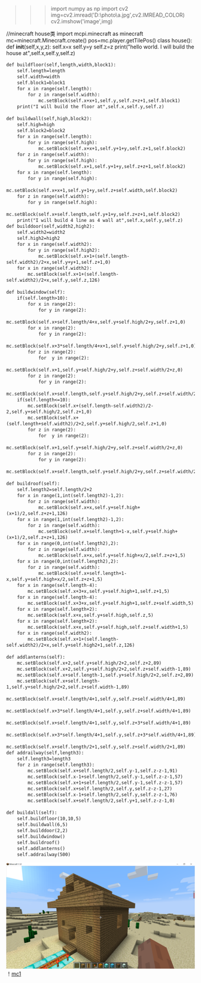 >>> import numpy as np
>>> import cv2
>>> img=cv2.imread('D:\\photo\\a.jpg',cv2.IMREAD_COLOR)
>>> cv2.imshow('image',img)


//minecraft house类
import mcpi.minecraft as minecraft
mc=minecraft.Minecraft.create()
pos=mc.player.getTilePos()
class house():
    def __init__(self,x,y,z):
        self.x=x
        self.y=y
        self.z=z
        print("hello world. I will build the house at",self.x,self.y,self.z)
        
    def buildfloor(self,length,width,block1):
        self.length=length
        self.width=width
        self.block1=block1
        for x in range(self.length):
            for z in range(self.width):
                mc.setBlock(self.x+x+1,self.y,self.z+z+1,self.block1)
        print("I will build the floor at",self.x,self.y,self.z)
                
    def buildwall(self,high,block2):
        self.high=high
        self.block2=block2
        for x in range(self.length):
            for y in range(self.high):
                mc.setBlock(self.x+x+1,self.y+1+y,self.z+1,self.block2)
        for z in range(self.width):
            for y in range(self.high):
                mc.setBlock(self.x+1,self.y+1+y,self.z+z+1,self.block2)
        for x in range(self.length):
            for y in range(self.high):
                mc.setBlock(self.x+x+1,self.y+1+y,self.z+self.width,self.block2)
        for z in range(self.width):
            for y in range(self.high):
                mc.setBlock(self.x+self.length,self.y+1+y,self.z+z+1,self.block2)
        print("I will build 4 line as 4 wall at",self.x,self.y,self.z)
    def builddoor(self,width2,high2):
        self.width2=width2
        self.high2=high2
        for x in range(self.width2):
            for y in range(self.high2):
                mc.setBlock(self.x+1+(self.length-self.width2)/2+x,self.y+y+1,self.z+1,0)
        for x in range(self.width2):
            mc.setBlock(self.x+1+(self.length-self.width2)/2+x,self.y,self.z,126)
        
    def buildwindow(self):
        if(self.length>10):
            for x in range(2):
                for y in range(2):
                    mc.setBlock(self.x+self.length/4+x,self.y+self.high/2+y,self.z+1,0)
            for x in range(2):
                for y in range(2):
                    mc.setBlock(self.x+3*self.length/4+x+1,self.y+self.high/2+y,self.z+1,0)
            for z in range(2):
                for  y in range(2):
                    mc.setBlock(self.x+1,self.y+self.high/2+y,self.z+self.width/2+z,0)
            for z in range(2):
                for y in range(2):
                    mc.setBlock(self.x+self.length,self.y+self.high/2+y,self.z+self.width/2+z,0)
        if(self.length<=10):
            mc.setBlock(self.x+(self.length-self.width2)/2-2,self.y+self.high/2,self.z+1,0)
            mc.setBlock(self.x+(self.length+self.width2)/2+2,self.y+self.high/2,self.z+1,0)
            for z in range(2):
                for  y in range(2):
                    mc.setBlock(self.x+1,self.y+self.high/2+y,self.z+self.width/2+z,0)
            for z in range(2):
                for y in range(2):
                    mc.setBlock(self.x+self.length,self.y+self.high/2+y,self.z+self.width/2+z,0)

    def buildroof(self):
        self.length2=self.length/2+2
        for x in range(1,int(self.length2)-1,2):
            for z in range(self.width):
                mc.setBlock(self.x+x,self.y+self.high+(x+1)/2,self.z+z+1,126)
        for x in range(1,int(self.length2)-1,2):
            for z in range(self.width):
                mc.setBlock(self.x+self.length+1-x,self.y+self.high+(x+1)/2,self.z+z+1,126)
        for x in range(0,int(self.length2),2):
            for z in range(self.width):
                mc.setBlock(self.x+x,self.y+self.high+x/2,self.z+z+1,5)
        for x in range(0,int(self.length2),2):
            for z in range(self.width):
                mc.setBlock(self.x+self.length+1-x,self.y+self.high+x/2,self.z+z+1,5)
        for x in range(self.length-4):
            mc.setBlock(self.x+3+x,self.y+self.high+1,self.z+1,5)
        for x in range(self.length-4):
            mc.setBlock(self.x+3+x,self.y+self.high+1,self.z+self.width,5)
        for x in range(self.length+2):
            mc.setBlock(self.x+x,self.y+self.high,self.z,5)
        for x in range(self.length+2):
            mc.setBlock(self.x+x,self.y+self.high,self.z+self.width+1,5)
        for x in range(self.width2):
            mc.setBlock(self.x+1+(self.length-self.width2)/2+x,self.y+self.high2+1,self.z,126)
        
    def addlanterns(self):
        mc.setBlock(self.x+2,self.y+self.high/2+2,self.z+2,89)
        mc.setBlock(self.x+2,self.y+self.high/2+2,self.z+self.width-1,89)
        mc.setBlock(self.x+self.length-1,self.y+self.high/2+2,self.z+2,89)
        mc.setBlock(self.x+self.length-1,self.y+self.high/2+2,self.z+self.width-1,89)
        mc.setBlock(self.x+self.length/4+1,self.y,self.z+self.width/4+1,89)
        mc.setBlock(self.x+3*self.length/4+1,self.y,self.z+self.width/4+1,89)
        mc.setBlock(self.x+self.length/4+1,self.y,self.z+3*self.width/4+1,89)
        mc.setBlock(self.x+3*self.length/4+1,self.y,self.z+3*self.width/4+1,89)
        mc.setBlock(self.x+self.length/2+1,self.y,self.z+self.width/2+1,89)
    def addrailway(self,length3):
        self.length3=length3
        for z in range(self.length3):
            mc.setBlock(self.x+self.length/2,self.y-1,self.z-z-1,91)
            mc.setBlock(self.x-1+self.length/2,self.y-1,self.z-z-1,57)
            mc.setBlock(self.x+1+self.length/2,self.y-1,self.z-z-1,57)
            mc.setBlock(self.x+self.length/2,self.y,self.z-z-1,27)
            mc.setBlock(self.x-1+self.length/2,self.y,self.z-z-1,76)
            mc.setBlock(self.x+self.length/2,self.y+1,self.z-z-1,0)
            
    def buildall(self):
        self.buildfloor(10,10,5)
        self.buildwall(6,5)
        self.builddoor(2,2)
        self.buildwindow()
        self.buildroof()
        self.addlanterns()
        self.addrailway(500)

![mc.photo](https://github.com/ophwsjtu18/ohw20f/blob/139bea3e631bf83a70777c2a593fef717f02dca3/dml/mc_20201026213012.png)
！[mc1](https://github.com/ophwsjtu18/ohw20f/upload/main/dml)




        
        



